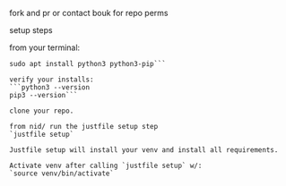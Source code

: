 
fork and pr or contact bouk for repo perms

setup steps

from your terminal:
```sudo apt update
sudo apt install python3 python3-pip```

verify your installs:
```python3 --version
pip3 --version```

clone your repo.

from nid/ run the justfile setup step
`justfile setup`

Justfile setup will install your venv and install all requirements.

Activate venv after calling `justfile setup` w/:
`source venv/bin/activate`